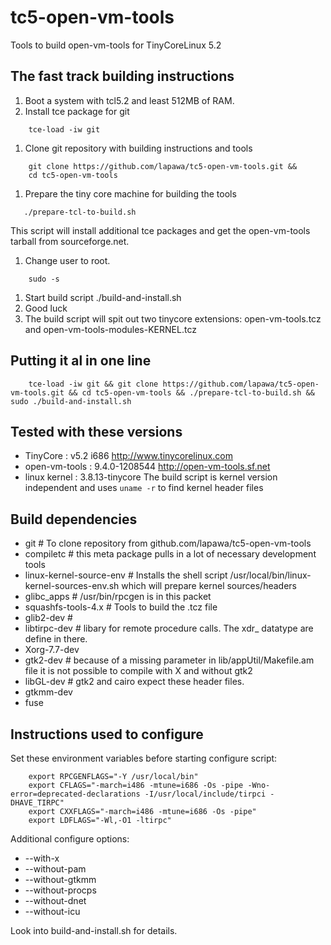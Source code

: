 tc5-open-vm-tools
=================

Tools to build open-vm-tools for TinyCoreLinux 5.2

The fast track building instructions
------------------------------------
1. Boot a system with tcl5.2 and least 512MB of RAM.
1. Install tce package for git
```
    tce-load -iw git
```
1. Clone git repository with building instructions and tools
```
    git clone https://github.com/lapawa/tc5-open-vm-tools.git &&
    cd tc5-open-vm-tools
```
1. Prepare the tiny core machine for building the tools
```
   ./prepare-tcl-to-build.sh
```
This script will install additional tce packages and get the open-vm-tools tarball from sourceforge.net.
1. Change user to root.
```
    sudo -s
```
1. Start build script
    ./build-and-install.sh
1. Good luck
1. The build script will spit out two tinycore extensions:
   open-vm-tools.tcz
   and
   open-vm-tools-modules-KERNEL.tcz
  

Putting it al in one line
---------------------------
```
    tce-load -iw git && git clone https://github.com/lapawa/tc5-open-vm-tools.git && cd tc5-open-vm-tools && ./prepare-tcl-to-build.sh && sudo ./build-and-install.sh
```

Tested with these versions
-------------------------

- TinyCore      : v5.2 i686
  http://www.tinycorelinux.com
- open-vm-tools : 9.4.0-1208544
  http://open-vm-tools.sf.net
- linux kernel  : 3.8.13-tinycore
  The build script is kernel version independent and uses `uname -r` 
  to find kernel header files 


Build dependencies
------------------

 - git                # To clone repository from github.com/lapawa/tc5-open-vm-tools
 - compiletc          # this meta package pulls in a lot of necessary development tools
 - linux-kernel-source-env # Installs the shell script /usr/local/bin/linux-kernel-sources-env.sh which will prepare kernel sources/headers
 - glibc_apps         # /usr/bin/rpcgen is in this packet
 - squashfs-tools-4.x # Tools to build the .tcz file
 - glib2-dev          # 
 - libtirpc-dev       # libary for remote procedure calls. The xdr_ datatype are define in there.
 - Xorg-7.7-dev
 - gtk2-dev           # because of a missing parameter in lib/appUtil/Makefile.am file it is not possible to compile with X and without gtk2 
 - libGL-dev          # gtk2 and cairo expect these header files.
 - gtkmm-dev  
 - fuse


Instructions used to configure
------------------------------

Set these environment variables before starting configure script:
```
    export RPCGENFLAGS="-Y /usr/local/bin"
    export CFLAGS="-march=i486 -mtune=i686 -Os -pipe -Wno-error=deprecated-declarations -I/usr/local/include/tirpci -DHAVE_TIRPC"
    export CXXFLAGS="-march=i486 -mtune=i686 -Os -pipe"
    export LDFLAGS="-Wl,-O1 -ltirpc"
```
  
Additional configure options:
 * --with-x 
 * --without-pam
 * --without-gtkmm
 * --without-procps
 * --without-dnet
 * --without-icu

   
Look into build-and-install.sh for details.

